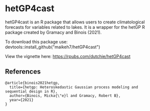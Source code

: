 # hetGP4cast

hetGP4cast is an R package that allows users to create climatological forecasts for variables related to lakes. It is a wrapper for the hetGP R package created by Gramacy and Binois (2021).

To download this package use: devtools::install_github("maikeh7/hetGP4cast")


View the vignette here: https://rpubs.com/dutchie/hetGP4cast

## References

```
@article{binois2021hetgp,
  title={hetgp: Heteroskedastic Gaussian process modeling and sequential design in R},
  author={Binois, Micka{\"e}l and Gramacy, Robert B},
  year={2021}
}
```
